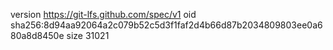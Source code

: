 version https://git-lfs.github.com/spec/v1
oid sha256:8d94aa92064a2c079b52c5d3f1faf2d4b66d87b2034809803ee0a680a8d8450e
size 31021
